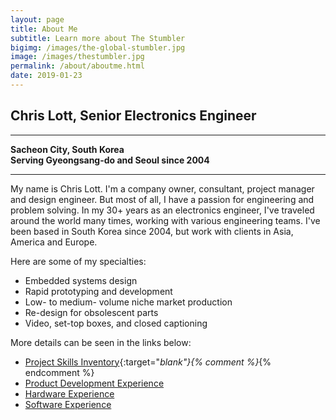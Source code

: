 ```yaml
---
layout: page
title: About Me
subtitle: Learn more about The Stumbler
bigimg: /images/the-global-stumbler.jpg
image: /images/thestumbler.jpg
permalink: /about/aboutme.html
date: 2019-01-23
---
```


## Chris Lott, Senior Electronics Engineer
* * *
__Sacheon City, South Korea__  
__Serving Gyeongsang-do and Seoul since 2004__
* * *

My name is Chris Lott.  I'm a company owner, consultant, project manager and design engineer.  But most of all, I have a passion for engineering and problem solving.  In my 30+ years as an electronics engineer, I've traveled around the world many times, working with various engineering teams.  I've been based in South Korea since 2004, but work with clients in Asia, America and Europe.  

Here are some of my specialties:

- Embedded systems design
- Rapid prototyping and development
- Low- to medium- volume niche market production
- Re-design for obsolescent parts
- Video, set-top boxes, and closed captioning

More details can be seen in the links below:

* [Project Skills Inventory](/about/projs-skills.html){:target="_blank"}{% comment %}_{% endcomment %}
* [Product Development Experience](/about/skills-prod.html)
* [Hardware Experience](/about/skills-hw.html)
* [Software Experience](/about/skills-sw.html)

